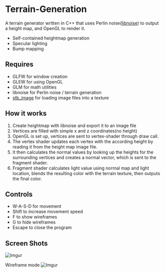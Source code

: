 # Terrain-Generation
A terrain generator written in C++ that uses Perlin noise([libnoise](http://libnoise.sourceforge.net/index.html)) to output a height map, and OpenGL to render it.
- Self-contained heightmap generation
- Specular lighting
- Bump mapping

## Requires
- GLFW for window creation
- GLEW for using OpenGL
- GLM for math utilities
- libnoise for Perlin noise / terrain generation
- [stb_image](https://github.com/nothings/stb/blob/master/stb_image.h) for loading image files into a texture

## How it works
1. Create heightmap with libnoise and export it to an image file
2. Vertices are filled with simple x and z coordinates(no height)
3. OpenGL is set up, vertices are sent to vertex-shader through draw call.
4. The vertex shader updates each vertex with the according height by reading it from the height map image file.
5. It then calculates the normal values by looking up the heights for the surrounding vertices and creates a normal vector, which is sent to the fragment shader.
6. Fragment shader calculates light value using normal map and light location, blends the resulting color with the terrain texture, then outputs the final color.


## Controls
- W-A-S-D for movement
- Shift to increase movement speed
- F to show wireframes
- G to hide wireframes
- Escape to close the program

## Screen Shots
![Imgur](https://i.imgur.com/CgmFHQX.png)

Wireframe mode
![Imgur](https://i.imgur.com/ljAyiwQ.png)


